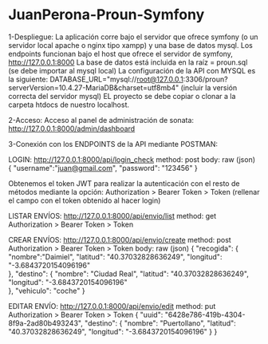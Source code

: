 # JuanPerona-Proun-Symfony

1-Despliegue:
La aplicación corre bajo el servidor que ofrece symfony (o un servidor local apache o nginx tipo xampp) y una base de datos mysql.
Los endpoints funcionan bajo el host que ofrece el servidor de symfony, http://127.0.0.1:8000
La base de datos está incluida en la raíz = proun.sql (se debe importar al mysql local)
La configuración de la API con MYSQL es la siguiente: DATABASE_URL="mysql://root@127.0.0.1:3306/proun?serverVersion=10.4.27-MariaDB&charset=utf8mb4" (incluir la versión correcta del servidor mysql)
EL proyecto se debe copiar o clonar a la carpeta htdocs de nuestro localhost.

2-Acceso:
Acceso al panel de administración de sonata: http://127.0.0.1:8000/admin/dashboard

3-Conexión con los ENDPOINTS de la API mediante POSTMAN:

LOGIN: http://127.0.0.1:8000/api/login_check
    method: post
    body: raw (json)
    {
        "username":"juan@gmail.com",
        "password": "123456"
    }

Obtenemos el token JWT para realizar la autenticación con el resto de métodos mediante la opción: 
Authorization > Bearer Token > Token (rellenar el campo con el token obtenido al hacer login)

LISTAR ENVÍOS: http://127.0.0.1:8000/api/envio/list
    method: get
    Authorization > Bearer Token > Token

CREAR ENVÍOS: http://127.0.0.1:8000/api/envio/create
    method: post
    Authorization > Bearer Token > Token
    body: raw (json)
    {
        "recogida": {
            "nombre":"Daimiel",
            "latitud": "40.37032828636249",
            "longitud": "-3.6843720154096196"       
        },
        "destino": {
            "nombre": "Ciudad Real",
            "latitud": "40.37032828636249",
            "longitud": "-3.6843720154096196"        
        },
        "vehiculo": "coche"
    }

EDITAR ENVÍO: http://127.0.0.1:8000/api/envio/edit
    method: put
    Authorization > Bearer Token > Token
    {
    "uuid": "6428e786-419b-4304-8f9a-2ad80b493243",
                "destino": {
                    "nombre": "Puertollano",
                    "latitud": "40.37032828636249",
                    "longitud": "-3.6843720154096196"
                }
    }                